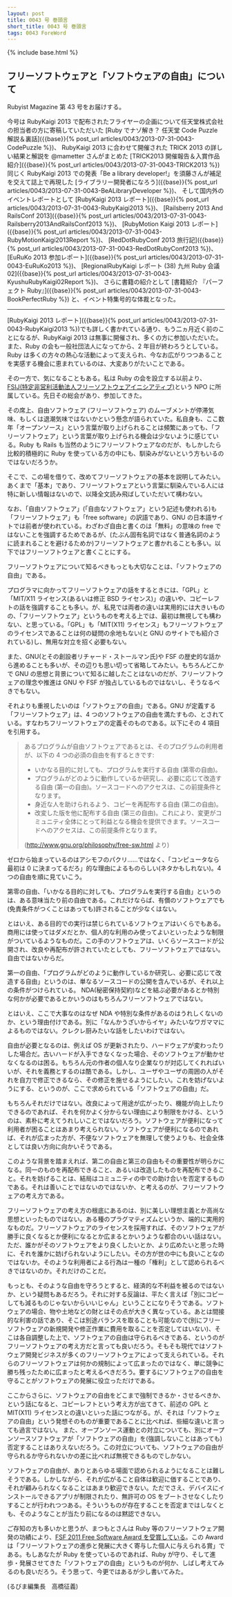 ```yaml
---
layout: post
title: 0043 号 巻頭言
short_title: 0043 号 巻頭言
tags: 0043 ForeWord
---
```

{% include base.html %}


## フリーソフトウェアと「ソフトウェアの自由」について

Rubyist Magazine 第 43 号をお届けする。

今号は RubyKaigi 2013 で配布されたフライヤーの企画について任天堂株式会社の担当者の方に寄稿していただいた
[Ruby でナゾ解き？ 任天堂 Code Puzzle 解説＆裏話]({{base}}{% post_url articles/0043/2013-07-31-0043-CodePuzzle %})、
RubyKaigi 2013 に合わせて開催された TRICK 2013 の詳しい結果と解説を @mametter さんがまとめた
[TRICK2013 開催報告＆入賞作品紹介]({{base}}{% post_url articles/0043/2013-07-31-0043-TRICK2013 %})
同じく RubyKaigi 2013 での発表「Be a library developer!」を須藤さんが補足を交えて誌上で再現した
[ライブラリー開発者になろう]({{base}}{% post_url articles/0043/2013-07-31-0043-BeALibraryDeveloper %})、
そして国内外のイベントレポートとして
[RubyKaigi 2013 レポート]({{base}}{% post_url articles/0043/2013-07-31-0043-RubyKaigi2013 %})、
[Railsberry 2013 And RailsConf 2013]({{base}}{% post_url articles/0043/2013-07-31-0043-Railsberry2013AndRailsConf2013 %})、
[RubyMotion Kaigi 2013 レポート]({{base}}{% post_url articles/0043/2013-07-31-0043-RubyMotionKaigi2013Report %})、
[RedDotRubyConf 2013 旅行記]({{base}}{% post_url articles/0043/2013-07-31-0043-RedDotRubyConf2013 %})、
[EuRuKo 2013 参加レポート]({{base}}{% post_url articles/0043/2013-07-31-0043-EuRuKo2013 %})、
[RegionalRubyKaigi レポート (38) 九州 Ruby 会議 02]({{base}}{% post_url articles/0043/2013-07-31-0043-KyushuRubyKaigi02Report %})、
さらに書籍の紹介として
[書籍紹介 『パーフェクト Ruby』]({{base}}{% post_url articles/0043/2013-07-31-0043-BookPerfectRuby %})
と、イベント特集号的な体裁となった。

----

[RubyKaigi 2013 レポート]({{base}}{% post_url articles/0043/2013-07-31-0043-RubyKaigi2013 %})でも詳しく書かれている通り、もう二ヵ月近く前のことになるが、RubyKaigi 2013 は無事に開催され、多くの方に参加いただいた。また、Ruby の会も一般社団法人になってから、2 年目が終わろうとしている。Ruby は多くの方々の熱心な活動によって支えられ、今なお広がりつつあることを実感する機会に恵まれているのは、大変ありがたいことである。

その一方で、気になることもある。私は Ruby の会を設立する以前より、[FSIJ(特定非営利活動法人フリーソフトウェアイニシアティブ)](http://www.fsij.org/)という NPO に所属している。先日その総会があり、参加してきた。

その席上、自由ソフトウェア (フリーソフトウェア) のムーブメントが停滞気味、もしくは退潮気味ではないかという懸念が語られていた。私自身も、ここ数年「オープンソース」という言葉が取り上げられることは頻繁にあっても、「フリーソフトウェア」という言葉が取り上げられる機会は少ないように感じている。Ruby も Rails も当然のようにフリーソフトウェアなのだが、もしかしたら比較的積極的に Ruby を使っている方の中にも、馴染みがないという方もいるのではないだろうか。

そこで、この場を借りて、改めてフリーソフトウェアの基本を説明してみたい。あくまで「基本」であり、フリーソフトウェアという言葉に馴染んでいる人には特に新しい情報はないので、以降全文読み飛ばしていただいて構わない。

なお、「自由ソフトウェア」(「自由なソフトウェア」という記述も使われる)も「フリーソフトウェア」も「free software」の訳語であり、GNU の日本語サイトでは前者が使われている。わざわざ自由と書くのは「無料」の意味の free ではないことを強調するためであるが、(たぶん固有名詞ではなく普通名詞のように読まれることを避けるためか)フリーソフトウェアと書かれることも多い。以下ではフリーソフトウェアと書くことにする。
<br />

フリーソフトウェアについて知るべきもっとも大切なことは、「ソフトウェアの自由」である。

プログラマに向かってフリーソフトウェアの話をするときには、「GPL」と「MIT/X11 ライセンス(あるいは修正 BSD ライセンス)」の違いや、コピーレフトの話を強調することも多い。が、私見では両者の違いは実用的には大きいものの、「フリーソフトウェア」というものを考える上では、最初は無視しても構わない、と思っている。「GPL」も「MIT(X11) ライセンス」もフリーソフトウェアのライセンスであることは何の疑問の余地もない(と GNU のサイトでも紹介されている)し、無用な対立を招く必要もない。

また、GNU(とその創設者リチャード・ストールマン氏)や FSF の歴史的な話から進めることも多いが、その辺りも思い切って省略してみたい。もちろんどこかで GNU の思想と背景について知るに越したことはないのだが、フリーソフトウェアの理念や推進は GNU や FSF が独占しているものではないし、そうなるべきでもない。

それよりも重視したいのは「ソフトウェアの自由」である。GNU が定義する「フリーソフトウェア」は、4 つのソフトウェアの自由を満たすもの、とされている。すなわちフリーソフトウェアの定義そのものである。以下にその 4 項目を引用する。

> あるプログラムが自由ソフトウェアであるとは、そのプログラムの利用者が、以下の 4 つの必須の自由を有するときです:
> 
> * いかなる目的に対しても、プログラムを実行する自由 (第零の自由)。
> * プログラムがどのように動作しているか研究し、必要に応じて改造する自由 (第一の自由)。ソースコードへのアクセスは、この前提条件となります。
> * 身近な人を助けられるよう、コピーを再配布する自由 (第二の自由)。
> * 改変した版を他に配布する自由 (第三の自由)。これにより、変更がコミュニティ全体にとって利益となる機会を提供できます。ソースコードへのアクセスは、この前提条件となります。
> 
> (http://www.gnu.org/philosophy/free-sw.html より)


ゼロから始まっているのはアシモフのパクリ……ではなく、「コンピュータなら最初は 0 に決まってるだろ」的な理由によるものらしい(ネタかもしれない)。4 つの自由を順に見ていこう。

第零の自由、「いかなる目的に対しても、プログラムを実行する自由」というのは、ある意味当たり前の自由である。これだけならば、有償のソフトウェアでも(免責条件がつくことはあっても)許されることが少なくはない。

とはいえ、ある目的での実行は禁じられているソフトウェアはいくらでもある。商用には使ってはダメだとか、個人的な利用のみ使ってよいといったような制限がついているようなものだ。この手のソフトウェアは、いくらソースコードが公開され、改良や再配布が許されていたとしても、フリーソフトウェアではない。自由ではないからだ。

第一の自由、「プログラムがどのように動作しているか研究し、必要に応じて改造する自由」というのは、単なるソースコードの公開を含んでいるが、それ以上の条件がつけられている。 NDA(秘密保持契約)などを結ぶ必要があるとか特別な何かが必要であるとかいうのはもちろんフリーソフトウェアではない。

とはいえ、ここで大事なのはなぜ NDA や特別な条件があるのはうれしくないのか、という理由付けである。別に「なんかうざいからイヤ」みたいなワガママによるものではない。クレクレ厨みたいな話をしたいわけではない。

自由が必要となるのは、例えば OS が更新されたり、ハードウェアが変わったりした場合だ。古いハードが入手できなくなった場合、そのソフトウェアが動かせなくなるのは困る。もちろん元の作者の個人なり企業なりが対応してくれればいいが、それを義務とするのは酷である。しかし、ユーザやユーザの周囲の人がそれを自力で修正できるなら、その修正を施せるようにしたい。これを妨げないようにする、というのが、ここで求められている「ソフトウェアの自由」だ。

もちろんそれだけではない。改良によって用途が広がったり、機能が向上したりできるのであれば、それを何かよく分からない理由により制限をかける、というのは、素朴に考えてうれしいことではないだろう。ソフトウェアが便利になって利用者が困ることはあまり考えられない。ソフトウェアが便利になるのであれば、それが広まった方が、不便なソフトウェアを無理して使うよりも、社会全体としては良い方向に向かいそうである。

このような背景を踏まえれば、第二の自由と第三の自由もその重要性が明らかになる。同一のものを再配布できること、あるいは改造したものを再配布できること。それを妨げることは、結局はコミュニティの中での助け合いを否定するものである。それは善いことではないのではないか、と考えるのが、フリーソフトウェアの考え方である。

フリーソフトウェアの考え方の根底にあるのは、別に美しい理想主義とか高尚な思想といったものではない。ある種のプラグマティズムというか、端的に実用的なものだ。フリーソフトウェアのライセンスを採用すれば、そのソフトウェアが勝手に良くなるとか便利になるとか広まるとかいうような都合のいい話はない。ただ、誰かがそのソフトウェアをより良くしたいとか、より広めたいと思った時に、それを誰かに妨げられないようにしたい。その方が世の中にも良いことなのではないか。そのような利用者による行為は一種の「権利」として認められるべきではないのか。それだけのことだ。

もっとも、そのような自由を守ろうとすると、経済的な不利益を被るのではないか、という疑問もあるだろう。それに対する反論は、平たく言えば「別にコピーしても減るものじゃないからいいじゃん」ということになりそうである。ソフトウェアの場合、物や土地などの財とはその点が大きく異なっている。あとは間接的な利害の話であり、そこは別途バランスを取ることも可能なので(別にフリーソフトウェアの新規開発や修正作業に費用を取ることを否定してはいない)、そこは各自調整した上で、ソフトウェアの自由は守られるべきである、というのがフリーソフトウェアの考え方だと言っても良いだろう。そもそも現代ではソフトウェア開発ビジネスが多くのフリーソフトウェアによって支えられている。それらのフリーソフトウェアは何かの規制によって広まったのではなく、単に競争に勝ち残ったために広まったと考えるべきだろう。要するにソフトウェアの自由を守ることがソフトウェアの発展に役立っただけである。

ここからさらに、ソフトウェアの自由をどこまで強制できるか・させるべきか、という話になると、コピーレフトという考え方が出てきて、前述の GPL と MIT(X11) ライセンスとの違いといった話につながる。が、それは「ソフトウェアの自由」という発想そのものが重要であることに比べれば、些細な違いと言っても過言ではない。
また、オープンソース運動との対立についても、別にオープンソースソフトウェアが「ソフトウェアの自由」を(強調しないことはあっても)否定することはありえないだろう。この対立についても、ソフトウェアの自由が守られるか守られないかの差に比べれば無視できるものでしかない。
<br />

ソフトウェアの自由が、ありとあらゆる場面で認められるようになることは難しそうである。しかしながら、それが広がること自体は歓迎に価することであり、それが顧みられなくなることはあまり歓迎できない。ただでさえ、デバイスにインストールできるアプリが制限されたり、無許可の OS をブートさせなくしたりすることが行われつつある。そういうものが存在することを否定まではしなくとも、そのようなことが当たり前になるのは黙認できない。

ご存知の方も多いかと思うが、まつもとさんは Ruby 等のフリーソフトウェア開発の功績により、[FSF 2011 Free Software Award を受賞している](http://www.ruby-lang.org/ja/news/2012/03/29/matz-earns-the-fsfs-2011-free-software-award/)。この Award は「フリーソフトウェアの進歩と発展に大きく寄与した個人に与えられる賞」である。もしあなたが Ruby を使っているのであれば、Ruby が守り、そして進歩・発展させてきた「ソフトウェアの自由」というものが何か、しばし考えてみるのも良いだろう。そう思って、今更ではあるが少し書いてみた。

(るびま編集長　高橋征義)



